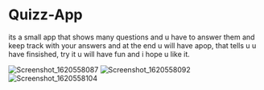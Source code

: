 # Quizz-App
its a small app that shows many questions and u have to answer them and keep track with your answers and at the end u will have apop,
that tells u u have finsished, try it u will have fun and i hope u like it.






![Screenshot_1620558087](https://user-images.githubusercontent.com/77206236/117569637-4955a300-b0cf-11eb-961b-4dec6984b910.png)
![Screenshot_1620558092](https://user-images.githubusercontent.com/77206236/117569639-49ee3980-b0cf-11eb-9c5a-c92ee40dab66.png)
![Screenshot_1620558104](https://user-images.githubusercontent.com/77206236/117569640-4a86d000-b0cf-11eb-93d5-16d8fd8cbe21.png)
